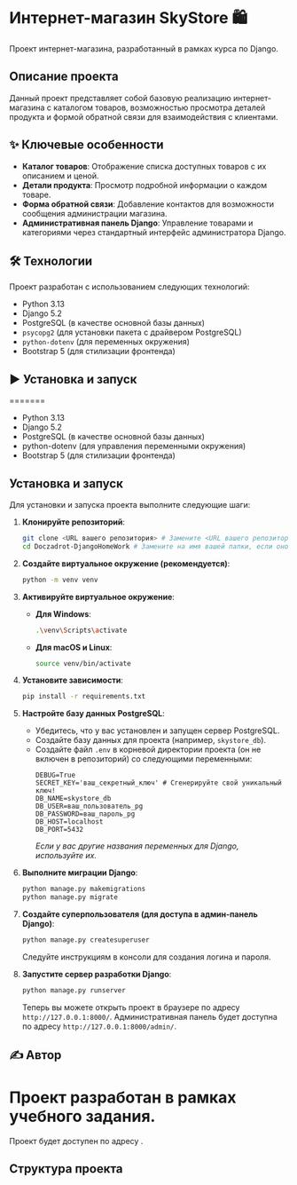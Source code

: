 # Интернет-магазин SkyStore 🛍️

Проект интернет-магазина, разработанный в рамках курса по Django.

## Описание проекта
Данный проект представляет собой базовую реализацию интернет-магазина с каталогом товаров, возможностью просмотра деталей продукта и формой обратной связи для взаимодействия с клиентами.

## ✨ Ключевые особенности
-   **Каталог товаров**: Отображение списка доступных товаров с их описанием и ценой.
-   **Детали продукта**: Просмотр подробной информации о каждом товаре.
-   **Форма обратной связи**: Добавление контактов для возможности сообщения администрации магазина.
-   **Административная панель Django**: Управление товарами и категориями через стандартный интерфейс администратора Django.

## 🛠️ Технологии
Проект разработан с использованием следующих технологий:
-   Python 3.13
-   Django 5.2
-   PostgreSQL (в качестве основной базы данных)
-   `psycopg2` (для установки пакета с драйвером PostgreSQL)
-   `python-dotenv` (для переменных окружения)
-   Bootstrap 5 (для стилизации фронтенда)


## ▶️ Установка и запуск
=======
*   Python 3.13
*   Django 5.2 
*   PostgreSQL (в качестве основной базы данных)
*   python-dotenv (для управления переменными окружения)
*   Bootstrap 5 (для стилизации фронтенда)

## Установка и запуск


Для установки и запуска проекта выполните следующие шаги:

1.  **Клонируйте репозиторий**:
    ```bash
    git clone <URL вашего репозитория> # Замените <URL вашего репозитория> на фактический URL вашего репозитория на GitHub
    cd Doczadrot-DjangoHomeWork # Замените на имя вашей папки, если оно другое
    ```

2.  **Создайте виртуальное окружение (рекомендуется)**:
    ```bash
    python -m venv venv
    ```

3.  **Активируйте виртуальное окружение**:
    * **Для Windows**:
        ```bash
        .\venv\Scripts\activate
        ```
    * **Для macOS и Linux**:
        ```bash
        source venv/bin/activate
        ```

4.  **Установите зависимости**:
    ```bash
    pip install -r requirements.txt
    ```

5.  **Настройте базу данных PostgreSQL**:
    * Убедитесь, что у вас установлен и запущен сервер PostgreSQL.
    * Создайте базу данных для проекта (например, `skystore_db`).
    * Создайте файл `.env` в корневой директории проекта (он не включен в репозиторий) со следующими переменными:
        ```dotenv
        DEBUG=True
        SECRET_KEY='ваш_секретный_ключ' # Сгенерируйте свой уникальный ключ!
        DB_NAME=skystore_db
        DB_USER=ваш_пользователь_pg
        DB_PASSWORD=ваш_пароль_pg
        DB_HOST=localhost
        DB_PORT=5432
        ```
        *Если у вас другие названия переменных для Django, используйте их.*

6.  **Выполните миграции Django**:
    ```bash
    python manage.py makemigrations
    python manage.py migrate
    ```

7.  **Создайте суперпользователя (для доступа в админ-панель Django)**:
    ```bash
    python manage.py createsuperuser
    ```
    Следуйте инструкциям в консоли для создания логина и пароля.

8.  **Запустите сервер разработки Django**:
    ```bash
    python manage.py runserver
    ```
    Теперь вы можете открыть проект в браузере по адресу `http://127.0.0.1:8000/`. Административная панель будет доступна по адресу `http://127.0.0.1:8000/admin/`.


## ✍️ Автор
Проект разработан в рамках учебного задания.
=======
Проект будет доступен по адресу <mcurl name="http://127.0.0.1:8000/" url="http://127.0.0.1:8000/"></mcurl>.

## Структура проекта